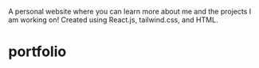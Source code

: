 A personal website where you can learn more about me and the projects I am working on!
Created using React.js, tailwind.css, and HTML.
# portfolio
